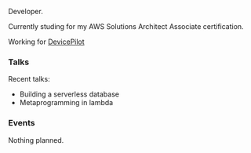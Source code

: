 Developer.

Currently studing for my AWS Solutions Architect Associate certification.

Working for [DevicePilot](https://www.devicepilot.com)

### Talks

Recent talks:
 * Building a serverless database
 * Metaprogramming in lambda
 
### Events

Nothing planned.
